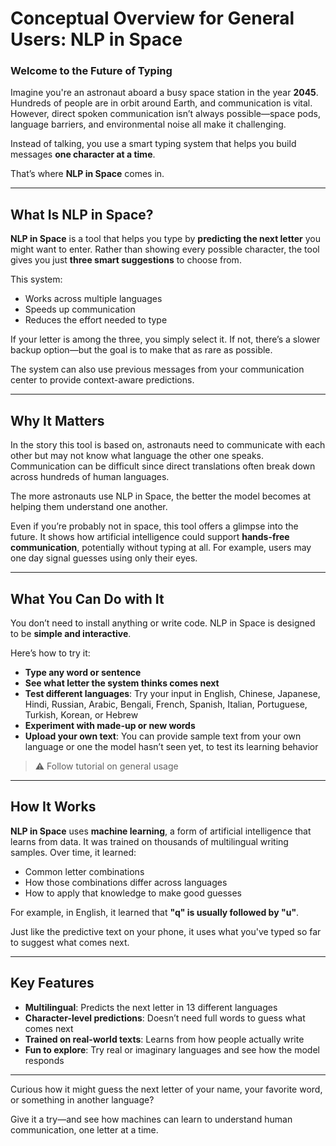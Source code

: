 # Conceptual Overview for General Users: NLP in Space

### Welcome to the Future of Typing

Imagine you're an astronaut aboard a busy space station in the year **2045**. Hundreds of people are in orbit around Earth, and communication is vital. However, direct spoken communication isn’t always possible—space pods, language barriers, and environmental noise all make it challenging.

Instead of talking, you use a smart typing system that helps you build messages **one character at a time**.

That’s where **NLP in Space** comes in.

---

## What Is NLP in Space?

**NLP in Space** is a tool that helps you type by **predicting the next letter** you might want to enter. Rather than showing every possible character, the tool gives you just **three smart suggestions** to choose from.

This system:
- Works across multiple languages
- Speeds up communication
- Reduces the effort needed to type

If your letter is among the three, you simply select it. If not, there’s a slower backup option—but the goal is to make that as rare as possible.

The system can also use previous messages from your communication center to provide context-aware predictions.

---

## Why It Matters

In the story this tool is based on, astronauts need to communicate with each other but may not know what language the other one speaks. Communication can be difficult since direct translations often break down across hundreds of human languages.

The more astronauts use NLP in Space, the better the model becomes at helping them understand one another.

Even if you’re probably not in space, this tool offers a glimpse into the future. It shows how artificial intelligence could support **hands-free communication**, potentially without typing at all. For example, users may one day signal guesses using only their eyes.

---

## What You Can Do with It

You don’t need to install anything or write code. NLP in Space is designed to be **simple and interactive**.

Here’s how to try it:

- **Type any word or sentence**
- **See what letter the system thinks comes next**
- **Test different languages**: Try your input in English, Chinese, Japanese, Hindi, Russian, Arabic, Bengali, French, Spanish, Italian, Portuguese, Turkish, Korean, or Hebrew
- **Experiment with made-up or new words**
- **Upload your own text**: You can provide sample text from your own language or one the model hasn’t seen yet, to test its learning behavior

> ⚠️ Follow tutorial on general usage

---

## How It Works

**NLP in Space** uses **machine learning**, a form of artificial intelligence that learns from data. It was trained on thousands of multilingual writing samples. Over time, it learned:
- Common letter combinations
- How those combinations differ across languages
- How to apply that knowledge to make good guesses

For example, in English, it learned that **"q" is usually followed by "u"**.

Just like the predictive text on your phone, it uses what you've typed so far to suggest what comes next.

---

## Key Features

- **Multilingual**: Predicts the next letter in 13 different languages
- **Character-level predictions**: Doesn’t need full words to guess what comes next
- **Trained on real-world texts**: Learns from how people actually write
- **Fun to explore**: Try real or imaginary languages and see how the model responds

---

Curious how it might guess the next letter of your name, your favorite word, or something in another language?

Give it a try—and see how machines can learn to understand human communication, one letter at a time.
